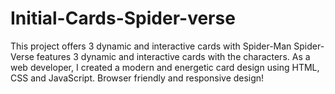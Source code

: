 # Initial-Cards-Spider-verse
This project offers 3 dynamic and interactive cards with Spider-Man Spider-Verse features 3 dynamic and interactive cards with the characters. As a web developer, I created a modern and energetic card design using HTML, CSS and JavaScript. Browser friendly and responsive design!
